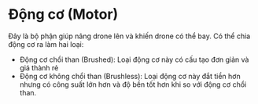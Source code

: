 # Động cơ \(Motor\)

Đây là bộ phận giúp nâng drone lên và khiến drone có thể bay. Có thể chia động cơ ra làm hai loại:

* Động cơ chổi than \(Brushed\): Loại động cơ này có cấu tạo đơn giản và giá thành rẻ
* Động cơ không chổi than \(Brushless\): Loại động cơ này đắt tiền hơn nhưng có công suất lớn hơn và độ bền tốt hơn khi so với động cơ chổi than.

